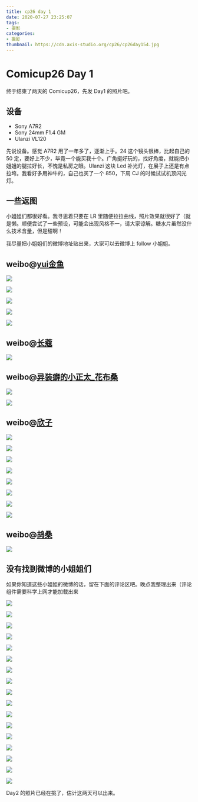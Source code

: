 ```yaml
---
title: cp26 day 1
date: 2020-07-27 23:25:07
tags:
- 摄影
categories:
- 摄影
thumbnail: https://cdn.axis-studio.org/cp26/cp26day154.jpg
---
```



# Comicup26 Day 1

终于结束了两天的 Comicup26，先发 Day1 的照片吧。

## 设备

- Sony A7R2
- Sony 24mm F1.4 GM
- Ulanzi VL120

先说设备。感觉 A7R2 用了一年多了，逐渐上手。24 这个镜头很棒，比起自己的 50 定，要好上不少，毕竟一个能买我十个。广角挺好玩的，找好角度，就能把小姐姐的腿拉好长，不愧是私房之眼。Ulanzi 这块 Led 补光灯，在展子上还是有点拉垮。我看好多用神牛的，自己也买了一个 850，下周 CJ 的时候试试机顶闪光灯。

## 一些返图

小姐姐们都很好看。我寻思着只要在 LR 里随便拉拉曲线，照片效果就很好了（就是懒。顺便尝试了一些预设，可能会出现风格不一，请大家谅解。糖水片虽然没什么技术含量，但是甜啊！

我尽量把小姐姐们的微博地址贴出来，大家可以去微博上 follow 小姐姐。

## weibo@[yui金鱼](https://weibo.com/706918234)

![](https://cdn.axis-studio.org/cp26/cp26day159.jpg)

![](https://cdn.axis-studio.org/cp26/cp26day161.jpg)

![](https://cdn.axis-studio.org/cp26/cp26day162.jpg)

![](https://cdn.axis-studio.org/cp26/cp26day163.jpg)

![](https://cdn.axis-studio.org/cp26/cp26day164.jpg)


## weibo@[长蔻](https://weibo.com/u/3247893160)

![](https://cdn.axis-studio.org/cp26/cp26day170.jpg)


## weibo@[异装癖的小正太_花布桑](https://weibo.com/CSJDXHB)

![](https://cdn.axis-studio.org/cp26/cp26day171.jpg)

![](https://cdn.axis-studio.org/cp26/cp26day172.jpg)


## weibo@[欣子](https://weibo.com/u/5973203139)

![](https://cdn.axis-studio.org/cp26/cp26day156.jpg)

![](https://cdn.axis-studio.org/cp26/cp26day148.jpg)

![](https://cdn.axis-studio.org/cp26/cp26day149.jpg)

![](https://cdn.axis-studio.org/cp26/cp26day150.jpg)

![](https://cdn.axis-studio.org/cp26/cp26day152.jpg)

![](https://cdn.axis-studio.org/cp26/cp26day153.jpg)

![](https://cdn.axis-studio.org/cp26/cp26day154.jpg)

![](https://cdn.axis-studio.org/cp26/cp26day155.jpg)

## weibo@[鸪桑](https://weibo.com/u/6489950328)

![](https://cdn.axis-studio.org/cp26/cp26day176.jpg)

## 没有找到微博的小姐姐们

如果你知道这些小姐姐的微博的话，留在下面的评论区吧。晚点我整理出来（评论组件需要科学上网才能加载出来

![](https://cdn.axis-studio.org/cp26/cp26day145.jpg)

![](https://cdn.axis-studio.org/cp26/cp26day146.jpg)

![](https://cdn.axis-studio.org/cp26/cp26day151.jpg)

![](https://cdn.axis-studio.org/cp26/cp26day157.jpg)

![](https://cdn.axis-studio.org/cp26/cp26day158.jpg)

![](https://cdn.axis-studio.org/cp26/cp26day165.jpg)

![](https://cdn.axis-studio.org/cp26/cp26day166.jpg)

![](https://cdn.axis-studio.org/cp26/cp26day167.jpg)

![](https://cdn.axis-studio.org/cp26/cp26day168.jpg)

![](https://cdn.axis-studio.org/cp26/cp26day169.jpg)

![](https://cdn.axis-studio.org/cp26/cp26day173.jpg)

![](https://cdn.axis-studio.org/cp26/cp26day174.jpg)

![](https://cdn.axis-studio.org/cp26/cp26day175.jpg)

![](https://cdn.axis-studio.org/cp26/cp26day177.jpg)

![](https://cdn.axis-studio.org/cp26/cp26day178.jpg)

![](https://cdn.axis-studio.org/cp26/cp26day179.jpg)

![](https://cdn.axis-studio.org/cp26/cp26day180.jpg)


Day2 的照片已经在挑了，估计这两天可以出来。